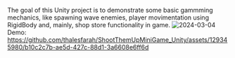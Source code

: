 The goal of this Unity project is to demonstrate some basic gammming mechanics, like spawning wave enemies, player movimentation using RigidBody and, mainly, shop store functionality in game.
![2024-03-04](https://github.com/thalesfarah/ShootThemUpMiniGame_Unity/assets/129345980/ba0746fe-713e-44b0-9366-f53099876530)
Demo:
https://github.com/thalesfarah/ShootThemUpMiniGame_Unity/assets/129345980/b10c2c7b-ae5d-427c-88d1-3a6608e6ff6d
